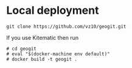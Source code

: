 # Local deployment

```
git clone https://github.com/vz10/geogit.git
```

If you use Kitematic then run
```
# cd geogit
# eval "$(docker-machine env default)"
# docker build -t geogit .
```
